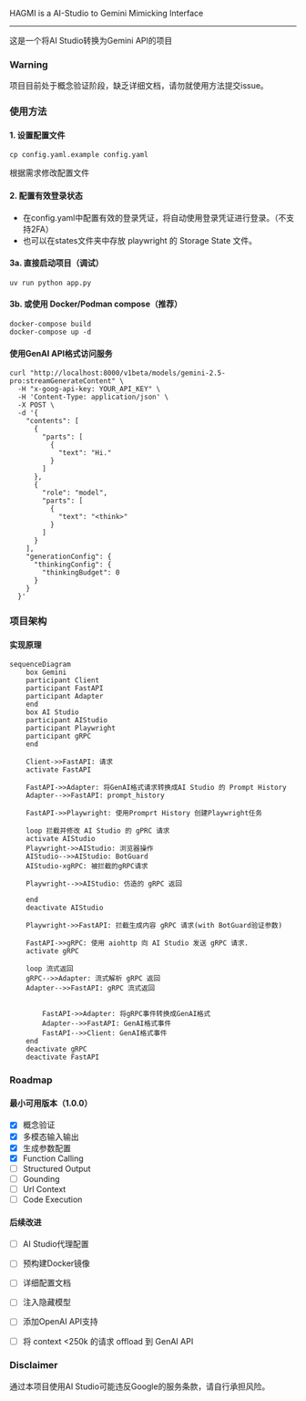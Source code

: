 HAGMI is a AI-Studio to Gemini Mimicking Interface

---

这是一个将AI Studio转换为Gemini API的项目


### Warning

项目目前处于概念验证阶段，缺乏详细文档，请勿就使用方法提交issue。

### 使用方法

#### 1. 设置配置文件

```shell
cp config.yaml.example config.yaml
```

根据需求修改配置文件

#### 2. 配置有效登录状态

* 在config.yaml中配置有效的登录凭证，将自动使用登录凭证进行登录。（不支持2FA）
* 也可以在states文件夹中存放 playwright 的 Storage State 文件。

#### 3a. 直接启动项目（调试）

```shell
uv run python app.py
```

#### 3b. 或使用 Docker/Podman compose（推荐）
```shell
docker-compose build
docker-compose up -d
```

#### 使用GenAI API格式访问服务

```shell
curl "http://localhost:8000/v1beta/models/gemini-2.5-pro:streamGenerateContent" \
  -H "x-goog-api-key: YOUR_API_KEY" \
  -H 'Content-Type: application/json' \
  -X POST \
  -d '{
    "contents": [
      {
        "parts": [
          {
            "text": "Hi."
          }
        ]
      },
      {
        "role": "model",
        "parts": [
          {
            "text": "<think>"
          }
        ]
      }
    ],
    "generationConfig": {
      "thinkingConfig": {
        "thinkingBudget": 0
      }
    }
  }'
```

### 项目架构

#### 实现原理

```mermaid
sequenceDiagram
    box Gemini
    participant Client
    participant FastAPI
    participant Adapter
    end
    box AI Studio
    participant AIStudio
    participant Playwright
    participant gRPC
    end

    Client->>FastAPI: 请求
    activate FastAPI

    FastAPI->>Adapter: 将GenAI格式请求转换成AI Studio 的 Prompt History
    Adapter-->>FastAPI: prompt_history

    FastAPI->>Playwright: 使用Promprt History 创建Playwright任务

    loop 拦截并修改 AI Studio 的 gPRC 请求
    activate AIStudio
    Playwright->>AIStudio: 浏览器操作
    AIStudio-->>AIStudio: BotGuard
    AIStudio-xgRPC: 被拦截的gRPC请求

    Playwright-->>AIStudio: 仿造的 gRPC 返回

    end
    deactivate AIStudio

    Playwright->>FastAPI: 拦截生成内容 gRPC 请求(with BotGuard验证参数)
    
    FastAPI->>gRPC: 使用 aiohttp 向 AI Studio 发送 gRPC 请求.
    activate gRPC

    loop 流式返回
    gRPC-->>Adapter: 流式解析 gRPC 返回
    Adapter-->>FastAPI: gRPC 流式返回


        FastAPI->>Adapter: 将gRPC事件转换成GenAI格式
        Adapter-->>FastAPI: GenAI格式事件
        FastAPI-->>Client: GenAI格式事件
    end
    deactivate gRPC
    deactivate FastAPI
```


### Roadmap

#### 最小可用版本（1.0.0）

- [x] 概念验证
- [x] 多模态输入输出
- [x] 生成参数配置
- [x] Function Calling
- [ ] Structured Output
- [ ] Gounding
- [ ] Url Context
- [ ] Code Execution

#### 后续改进

- [ ] AI Studio代理配置
- [ ] 预构建Docker镜像
- [ ] 详细配置文档
- [ ] 注入隐藏模型
- [ ] 添加OpenAI API支持
- [ ] 将 context <250k 的请求 offload 到 GenAI API


### Disclaimer

通过本项目使用AI Studio可能违反Google的服务条款，请自行承担风险。
